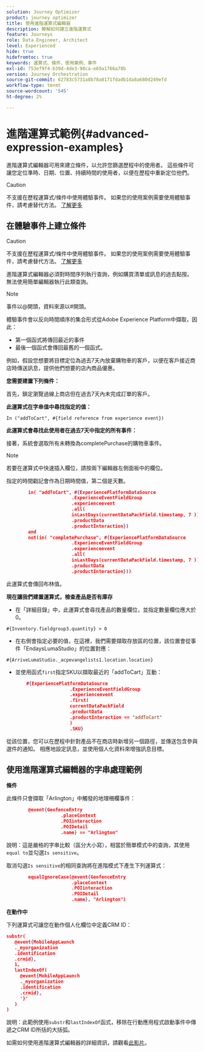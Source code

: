 ```yaml
---
solution: Journey Optimizer
product: journey optimizer
title: 使用進階運算式編輯器
description: 瞭解如何建立進階運算式
feature: Journeys
role: Data Engineer, Architect
level: Experienced
hide: true
hidefromtoc: true
keywords: 運算式、條件、使用案例、事件
exl-id: 753ef9f4-b39d-4de3-98ca-e69a1766a78b
version: Journey Orchestration
source-git-commit: 62783c5731a8b78a8171fdadb1da8a680d249efd
workflow-type: tm+mt
source-wordcount: '545'
ht-degree: 2%

---
```



# 進階運算式範例{#advanced-expression-examples}

進階運算式編輯器可用來建立條件，以允許您篩選歷程中的使用者。 這些條件可讓您定位準時、日期、位置、持續時間的使用者，以便在歷程中重新定位他們。

>[!CAUTION]
>
>不支援在歷程運算式/條件中使用體驗事件。 如果您的使用案例需要使用體驗事件，請考慮替代方法。 [了解更多](../exp-event-lookup.md)


## 在體驗事件上建立條件


>[!CAUTION]
>
>不支援在歷程運算式/條件中使用體驗事件。 如果您的使用案例需要使用體驗事件，請考慮替代方法。 [了解更多](../exp-event-lookup.md)
>



進階運算式編輯器必須對時間序列執行查詢，例如購買清單或訊息的過去點按。 無法使用簡單編輯器執行此類查詢。

>[!NOTE]
>
>事件以@開頭，資料來源以#開頭。

體驗事件會以反向時間順序的集合形式從Adobe Experience Platform中擷取，因此：

* 第一個函式將傳回最近的事件
* 最後一個函式會傳回最舊的一個函式。

例如，假設您想要將目標定位為過去7天內放棄購物車的客戶，以便在客戶接近商店時傳送訊息，提供他們想要的店內商品優惠。

**您需要建置下列條件：**

首先，鎖定瀏覽過線上商店但在過去7天內未完成訂單的客戶。

**此運算式在字串值中尋找指定的值：**

`In ("addToCart", #{field reference from experience event})`

**此運算式會尋找此使用者在過去7天中指定的所有事件：**

接著，系統會選取所有未轉換為completePurchase的購物車事件。

>[!NOTE]
>
>若要在運算式中快速插入欄位，請按兩下編輯器左側面板中的欄位。

指定的時間戳記會作為日期時間值，第二個是天數。

```json
        in( "addToCart", #{ExperiencePlatformDataSource
                        .ExperienceEventFieldGroup
                        .experienceevent
                        .all(
                        inLastDays(currentDataPackField.timestamp, 7 ))
                        .productData
                        .productInteraction})
        and
        not(in( "completePurchase", #{ExperiencePlatformDataSource
                        .ExperienceEventFieldGroup
                        .experienceevent
                        .all(
                        inLastDays(currentDataPackField.timestamp, 7 ))
                        .productData
                        .productInteraction}))
```

此運算式會傳回布林值。

**現在讓我們建置運算式，檢查產品是否有庫存**

* 在「詳細目錄」中，此運算式會尋找產品的數量欄位，並指定數量欄位應大於0。

`#{Inventory.fieldgroup3.quantity} > 0`

* 在右側會指定必要的值，在這裡，我們需要擷取存放區的位置，該位置會從事件「EndaysLumaStudio」的位置對應：

`#{ArriveLumaStudio._acpevangelists1.location.location}`

* 並使用函式`first`指定SKU以擷取最近的「addToCart」互動：

  ```json
      #{ExperiencePlatformDataSource
                      .ExperienceEventFieldGroup
                      .experienceevent
                      .first(
                      currentDataPackField
                      .productData
                      .productInteraction == "addToCart"
                      )
                      .SKU}
  ```

從該位置，您可以在歷程中針對產品不在商店時新增另一個路徑，並傳送包含參與選件的通知。 相應地設定訊息，並使用個人化資料來增強訊息目標。

## 使用進階運算式編輯器的字串處理範例

**條件**

此條件只會擷取「Arlington」中觸發的地理柵欄事件：

```json
        @event{GeofenceEntry
                    .placeContext
                    .POIinteraction
                    .POIDetail
                    .name} == "Arlington"
```

說明：這是嚴格的字串比較（區分大小寫），相當於簡單模式中的查詢，其使用`equal to`並勾選`Is sensitive`。

取消勾選`Is sensitive`的相同查詢將在進階模式下產生下列運算式：

```json
        equalIgnoreCase(@event{GeofenceEntry
                        .placeContext
                        .POIinteraction
                        .POIDetail
                        .name}, "Arlington")
```

**在動作中**

下列運算式可讓您在動作個人化欄位中定義CRM ID：

```json
substr(
   @event{MobileAppLaunch
   ._myorganization
   .identification
   .crmid},
   1, 
   lastIndexOf(
     @event{MobileAppLaunch
     ._myorganization
     .identification
     .crmid},
     '}'
   )
)
```

說明：此範例使用`substr`和`lastIndexOf`函式，移除在行動應用程式啟動事件中傳遞之CRM ID所括的大括弧。


如需如何使用進階運算式編輯器的詳細資訊，請觀看[此影片](https://experienceleague.adobe.com/docs/journey-optimizer-learn/tutorials/create-journeys/introduction-to-building-a-journey.html?lang=zh-Hant)。
